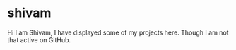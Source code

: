 # shivam
Hi I am Shivam, I have displayed some of my projects here. Though I am not that active on GitHub.

